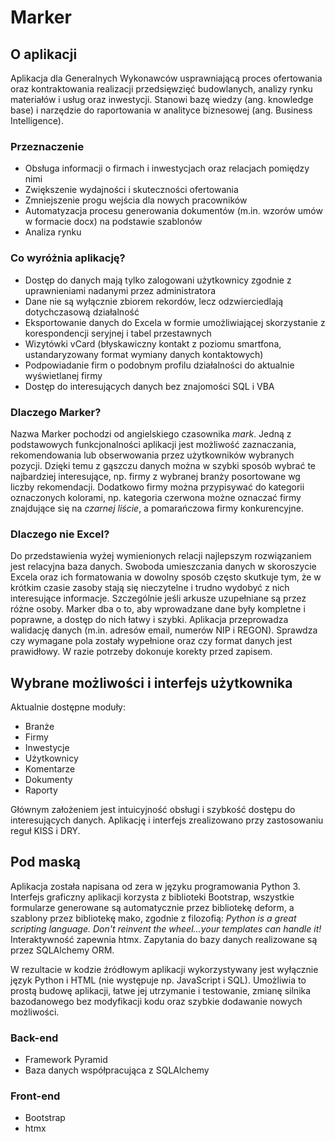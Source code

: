 # Marker

## O aplikacji

Aplikacja dla Generalnych Wykonawców usprawniającą proces ofertowania oraz kontraktowania realizacji przedsięwzięć budowlanych, analizy rynku materiałów i usług oraz inwestycji. Stanowi bazę wiedzy (ang. knowledge base) i narzędzie do raportowania w analityce biznesowej (ang. Business Intelligence).

### Przeznaczenie

- Obsługa informacji o firmach i inwestycjach oraz relacjach pomiędzy nimi
- Zwiększenie wydajności i skuteczności ofertowania
- Zmniejszenie progu wejścia dla nowych pracowników
- Automatyzacja procesu generowania dokumentów (m.in. wzorów umów w formacie docx) na podstawie szablonów
- Analiza rynku

### Co wyróżnia aplikację?

- Dostęp do danych mają tylko zalogowani użytkownicy zgodnie z uprawnieniami nadanymi przez administratora
- Dane nie są wyłącznie zbiorem rekordów, lecz odzwierciedlają dotychczasową działalność
- Eksportowanie danych do Excela w formie umożliwiającej skorzystanie z korespondencji seryjnej i tabel przestawnych
- Wizytówki vCard (błyskawiczny kontakt z poziomu smartfona, ustandaryzowany format wymiany danych kontaktowych)
- Podpowiadanie firm o podobnym profilu działalności do aktualnie wyświetlanej firmy
- Dostęp do interesujących danych bez znajomości SQL i VBA

### Dlaczego Marker?

Nazwa Marker pochodzi od angielskiego czasownika *mark*. Jedną z podstawowych funkcjonalności aplikacji jest możliwość zaznaczania, rekomendowania lub obserwowania przez użytkowników wybranych pozycji. Dzięki temu z gąszczu danych można w szybki sposób wybrać te najbardziej interesujące, np. firmy z wybranej branży posortowane wg liczby rekomendacji. Dodatkowo firmy można przypisywać do kategorii oznaczonych kolorami, np. kategoria czerwona możne oznaczać firmy znajdujące się na *czarnej liście*, a  pomarańczowa firmy konkurencyjne.

### Dlaczego nie Excel?

Do przedstawienia wyżej wymienionych relacji najlepszym rozwiązaniem jest relacyjna baza danych. Swoboda umieszczania danych w skoroszycie Excela oraz ich formatowania w dowolny sposób często skutkuje tym, że w krótkim czasie zasoby stają się nieczytelne i trudno wydobyć z nich interesujące informacje. Szczególnie jeśli arkusze uzupełniane są przez różne osoby.
Marker dba o to, aby wprowadzane dane były kompletne i poprawne, a dostęp do nich łatwy i szybki. Aplikacja przeprowadza walidację danych (m.in. adresów email, numerów NIP i REGON). Sprawdza czy wymagane pola zostały wypełnione oraz czy format danych jest prawidłowy. W razie potrzeby dokonuje korekty przed zapisem.

## Wybrane możliwości i interfejs użytkownika

Aktualnie dostępne moduły:
- Branże
- Firmy
- Inwestycje
- Użytkownicy
- Komentarze
- Dokumenty
- Raporty

Głównym założeniem jest intuicyjność obsługi i szybkość dostępu do interesujących danych. Aplikację i interfejs zrealizowano przy zastosowaniu reguł KISS i DRY.

## Pod maską

Aplikacja została napisana od zera w języku programowania Python 3. Interfejs graficzny aplikacji korzysta z biblioteki Bootstrap, wszystkie formularze generowane są automatycznie przez bibliotekę deform, a szablony przez bibliotekę mako, zgodnie z filozofią: *Python is a great scripting language. Don't reinvent the wheel...your templates can handle it!* Interaktywność zapewnia htmx. Zapytania do bazy danych realizowane są przez SQLAlchemy ORM.

W rezultacie w kodzie źródłowym aplikacji wykorzystywany jest wyłącznie język Python i HTML (nie występuje np. JavaScript i SQL). Umożliwia to prostą budowę aplikacji, łatwe jej utrzymanie i testowanie, zmianę silnika bazodanowego bez modyfikacji kodu oraz szybkie dodawanie nowych możliwości.

### Back-end

- Framework Pyramid
- Baza danych współpracująca z SQLAlchemy

### Front-end

- Bootstrap
- htmx